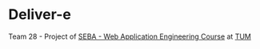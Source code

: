 # Deliver-e
Team 28 - Project of [SEBA - Web Application Engineering Course](https://wwwmatthes.in.tum.de/pages/1mqqqoqe7gapz/SEBA-Master-Web-Application-Engineering) at [TUM](www.tum.de)